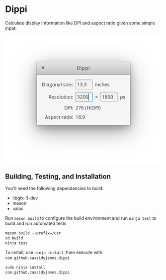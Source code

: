 # Dippi

Calculate display information like DPI and aspect ratio given some simple input.

![Screenshot](data/screenshot.png?raw=true)


## Building, Testing, and Installation


You'll need the following dependencies to build:

* libgtk-3-dev
* meson
* valac

Run `meson build` to configure the build environment and run `ninja test` to build and run automated tests

    meson build --prefix=/usr
    cd build
    ninja test

To install, use `ninja install`, then execute with `com.github.cassidyjames.dippi`

    sudo ninja install
    com.github.cassidyjames.dippi
